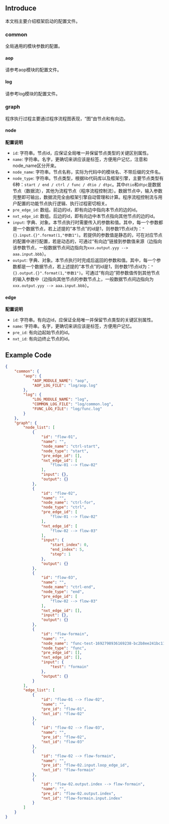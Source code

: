 

## Introduce

本文档主要介绍框架启动的配置文件。



### common

全局通用的模块参数的配置。


#### aop

请参考aop模块的配置文件。


#### log

请参考log模块的配置文件。



### graph

程序执行过程主要通过程序流程图表现，“图”由节点和有向边。


#### node

**配置说明**

- `id`: 字符串。节点id，应保证全局唯一并保留节点类型的关键区别属性。
- `name`: 字符串。名字，更确切来讲应该是标签，方便用户记忆，注意和node_name区分开来。
- `node_name`: 字符串。节点名称，实际为代码中的模块名、不带后缀的文件名。
- `node_type`: 字符串。节点类型，根据lib代码库以及框架引擎，主要节点类型有6种：`start / end / ctrl / func / dtio / dtpc`。其中`dtio`和`dtpc`是数据节点（数据流），其他为流程节点（程序流程控制流）。数据节点中，输入参数完整即可输出，数据流完全由框架引擎自动管理和计算。程序流程控制流与用户配置的功能节点执行逻辑、执行过程密切相关。
- `pre_edge_id`: 数组。前边的id，即有向边中指向本节点的边的id。
- `nxt_edge_id`: 数组。后边的id，即有向边中本节点指向其他节点的边的id。
- `input`: 字典、对象。本节点执行时需要传入的参数和值。其中，每一个参数都是一个数据节点，若上述提的“本节点”的id是1，则参数1节点id为：`"{}.input.{}".format(1,"参数1")`。若提供的参数值是静态的，可在对应节点的配置中进行配置，若是动态的，可通过“有向边”链接到参数值来源（边指向该参数节点，一般数据节点间边指向为`xxx.output.yyy --> aaa.input.bbb`）。
- `output`: 字典、对象。本节点执行时完成后返回的参数和值。其中，每一个参数都是一个数据节点，若上述提的“本节点”的id是1，则参数1节点id为：`"{}.output.{}".format(1,"参数1")`。可通过“有向边”把参数值传到其他节点的输入参数中（边指向其他节点的参数节点上，一般数据节点间边指向为`xxx.output.yyy --> aaa.input.bbb`）。




#### edge

**配置说明**

- `id`: 字符串。有向边id，应保证全局唯一并保留节点类型的关键区别属性。
- `name`: 字符串。名字，更确切来讲应该是标签，方便用户记忆。
- `pre_id`: 有向边起始节点的id。
- `nxt_id`: 有向边终止节点的id。




## Example Code

```json
{
    "common": {
        "aop": {
            "AOP_MODULE_NAME": "aop",
            "AOP_LOG_FILE": "log/aop.log"
        },
        "log": {
            "LOG_MODULE_NAME": "log",
            "COMMON_LOG_FILE": "log/common.log",
            "FUNC_LOG_FILE": "log/func.log"
        }
    },
    "graph": {
        "node_list": [
            {
                "id": "flow-01",
                "name": "",
                "node_name": "ctrl-start",
                "node_type": "start",
                "pre_edge_id": [],
                "nxt_edge_id": [
                    "flow-01 --> flow-02"
                ],
                "input": {},
                "output": {}
            },
            {
                "id": "flow-02",
                "name": "",
                "node_name": "ctrl-for",
                "node_type": "ctrl",
                "pre_edge_id": [
                    "flow-01 --> flow-02"
                ],
                "nxt_edge_id": [
                    "flow-02 --> flow-03"
                ],
                "input": {
                    "start_index": 0,
                    "end_index": 5,
                    "step": 1
                },
                "output": {}
            },
            {
                "id": "flow-03",
                "name": "",
                "node_name": "ctrl-end",
                "node_type": "end",
                "pre_edge_id": [
                    "flow-02 --> flow-03"
                ],
                "nxt_edge_id": [],
                "input": {},
                "output": {}
            },
            {
                "id": "flow-formain",
                "name": "",
                "node_name": "func-test-1692798936169238-bc2b8ee241bc11ee8331dcf505272cb8-0_0_1",
                "node_type": "func",
                "pre_edge_id": [],
                "nxt_edge_id": [],
                "input": {
                    "test": "formain"
                },
                "output": {}
            }
        ],
        "edge_list": [
            {
                "id": "flow-01 --> flow-02",
                "name": "",
                "pre_id": "flow-01",
                "nxt_id": "flow-02"
            },
            {
                "id": "flow-02 --> flow-03",
                "name": "",
                "pre_id": "flow-02",
                "nxt_id": "flow-03"
            },
            {
                "id": "flow-02 --> flow-formain",
                "name": "",
                "pre_id": "flow-02.input.loop_edge_id",
                "nxt_id": "flow-formain"
            },
            {
                "id": "flow-02.output.index --> flow-formain",
                "name": "",
                "pre_id": "flow-02.output.index",
                "nxt_id": "flow-formain.input.index"
            }
        ]
    }
}
```













































